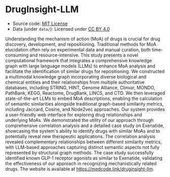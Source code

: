 # DrugInsight-LLM

- Source code: [MIT License](./LICENSE)
- Data (under `data/`): Licensed under [CC BY 4.0](https://creativecommons.org/licenses/by/4.0/)

Understanding the mechanism of action (MoA) of drugs is crucial for drug discovery, development, and repositioning. Traditional methods for MoA elucidation often rely on experimental data and manual curation, both time-consuming and resource-intensive. This study presents a novel computational framework that integrates a comprehensive knowledge graph with large language models (LLMs) to enhance MoA analysis and facilitate the identification of similar drugs for repositioning. We constructed a multimodal knowledge graph incorporating diverse biological and chemical entities and their relationships from multiple authoritative databases, including STRING, HINT, Genome Alliance, Clinvar, MONDO, PathBank, KEGG, Reactome, DrugBank, LINCS, and CTD. We then leveraged state-of-the-art LLMs to embed MoA descriptions, enabling the calculation of semantic similarities alongside traditional graph-based similarity metrics, including Jaccard, Cosine, and Node2vec approaches. Our system provides a user-friendly web interface for exploring drug relationships and underlying MoAs. We demonstrated the utility of our approach through comprehensive correlation analysis and a detailed case study on Exenatide, showcasing the system's ability to identify drugs with similar MoAs and to potentially reveal new therapeutic applications. The correlation analysis revealed complementary relationships between different similarity metrics, with LLM-based approaches capturing distinct semantic aspects not fully represented by structural graph methods. The case study successfully identified known GLP-1 receptor agonists as similar to Exenatide, validating the effectiveness of our approach in recognizing mechanistically related drugs. The website is available at https://medcode.link/druginsight-llm.

